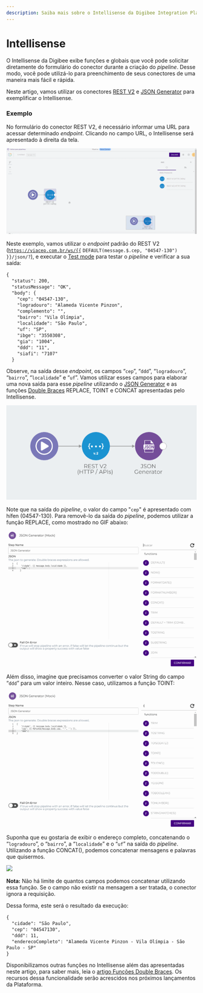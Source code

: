 ```yaml
---
description: Saiba mais sobre o Intellisense da Digibee Integration Plaform
---
```


# Intellisense

O Intellisense da Digibee exibe funções e globais que você pode solicitar diretamente do formulário do conector durante a criação do _pipeline_. Desse modo, você pode utilizá-lo para preenchimento de seus conectores de uma maneira mais fácil e rápida.

Neste artigo, vamos utilizar os conectores [REST V2](../../components/web-protocols/rest-v2.md) e [JSON Generator](../../components/tools/json-generator.md) para exemplificar o Intellisense.

### Exemplo <a href="#h_204aed3501" id="h_204aed3501"></a>

No formulário do conector REST V2, é necessário informar uma URL para acessar determinado _endpoint_. Clicando no campo URL, o Intellisense será apresentado à direita da tela.

![](<../../.gitbook/assets/01 (3).gif>)

Neste exemplo, vamos utilizar o _endpoint_ padrão do REST V2 ([`https://viacep.com.br/ws/{{`](https://viacep.com.br/ws/%7B%7B) `DEFAULT(message.$.cep, "04547-130") }}/json/?`), e executar o [Test mode](test-mode/) para testar o _pipeline_ e verificar a sua saída:

```
{
  "status": 200,
  "statusMessage": "OK",
  "body": {
    "cep": "04547-130",
    "logradouro": "Alameda Vicente Pinzon",
    "complemento": "",
    "bairro": "Vila Olímpia",
    "localidade": "São Paulo",
    "uf": "SP",
    "ibge": "3550308",
    "gia": "1004",
    "ddd": "11",
    "siafi": "7107"
  }
```

Observe, na saída desse _endpoint_, os campos “`cep`”, “`ddd`”, “`logradouro`”, “`bairro`”, “`localidade`” e “`uf`”. Vamos utilizar esses campos para elaborar uma nova saída para esse _pipeline_ utilizando o [JSON Generator](../../components/tools/json-generator.md) e as funções [Double Braces](../funcoes-double-braces/) REPLACE, TOINT e CONCAT apresentadas pelo Intellisense.

![](<../../.gitbook/assets/02 (20).png>)

Note que na saída do _pipeline_, o valor do campo "`cep`" é apresentado com hífen (04547-130). Para removê-lo da saída do _pipeline_, podemos utilizar a função REPLACE, como mostrado no GIF abaixo:

![](<../../.gitbook/assets/03 (6).gif>)

Além disso, imagine que precisamos converter o valor String do campo “`ddd`” para um valor inteiro. Nesse caso, utilizamos a função TOINT:

![](../../.gitbook/assets/04.gif)

Suponha que eu gostaria de exibir o endereço completo, concatenando o “`logradouro`”, o “`bairro`”, a “`localidade`” e o “`uf`” na saída do _pipeline_. Utilizando a função CONCAT(), podemos concatenar mensagens e palavras que quisermos.

![](../../.gitbook/assets/int555.gif)

**Nota:** Não há limite de quantos campos podemos concatenar utilizando essa função. Se o campo não existir na mensagem a ser tratada, o conector ignora a requisição.

Dessa forma, este será o resultado da execução:

```
{
  "cidade": "São Paulo",
  "cep": "04547130",
  "ddd": 11,
  "enderecoCompleto": "Alameda Vicente Pinzon - Vila Olímpia - São Paulo - SP"
}
```

Disponibilizamos outras funções no Intellisense além das apresentadas neste artigo, para saber mais, leia o [artigo Funções Double Braces](../funcoes-double-braces/). Os recursos dessa funcionalidade serão acrescidos nos próximos lançamentos da Plataforma.
